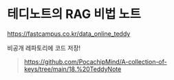 # 테디노트의 RAG 비법 노트

https://fastcampus.co.kr/data_online_teddy

비공개 레파토리에 코드 저장!

> https://github.com/PocachipMind/A-collection-of-keys/tree/main/18.%20TeddyNote
